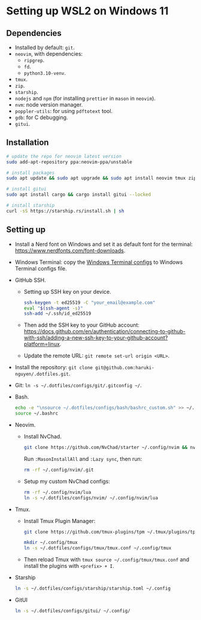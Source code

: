 # Setting up WSL2 on Windows 11

## Dependencies

- Installed by default: `git`.
- `neovim`, with dependencies:
  - `ripgrep`.
  - `fd`.
  - `python3.10-venv`.
- `tmux`.
- `zip`.
- `starship`.
- `nodejs` and `npm` (for installing `prettier` in `mason` in `neovim`).
- `nvm`: node version manager.
- `poppler-utils`: for using `pdftotext` tool.
- `gdb`: for C debugging.
- `gitui`.

## Installation

```bash
# update the repo for neovim latest version
sudo add-apt-repository ppa:neovim-ppa/unstable

# install packages
sudo apt update && sudo apt upgrade && sudo apt install neovim tmux zip ripgrep nodejs npm poppler-utils gdb
```

```bash
# install gitui
sudo apt install cargo && cargo install gitui --locked
```

```bash
# install starship
curl -sS https://starship.rs/install.sh | sh
```

## Setting up

- Install a Nerd font on Windows and set it as default font for the terminal: <https://www.nerdfonts.com/font-downloads>.

- Windows Terminal: copy the [Windows Terminal configs](../configs/windows-terminal/windows-terminal-settings.json) to Windows Terminal configs file.

- GitHub SSH.

  - Setting up SSH key on your device.

    ```bash
    ssh-keygen -t ed25519 -C "your_email@example.com"
    eval "$(ssh-agent -s)"
    ssh-add ~/.ssh/id_ed25519
    ```

  - Then add the SSH key to your GitHub account: <https://docs.github.com/en/authentication/connecting-to-github-with-ssh/adding-a-new-ssh-key-to-your-github-account?platform=linux>.
  - Update the remote URL: `git remote set-url origin <URL>`.

- Install the repository: `git clone git@github.com:haruki-nguyen/.dotfiles.git`.

- Git: `ln -s ~/.dotfiles/configs/git/.gitconfig ~/`.

- Bash.

  ```bash
  echo -e "\nsource ~/.dotfiles/configs/bash/bashrc_custom.sh" >> ~/.bashrc
  source ~/.bashrc
  ```

- Neovim.

  - Install NvChad.

    ```bash
    git clone https://github.com/NvChad/starter ~/.config/nvim && nvim
    ```

    Run `:MasonInstallAll` and `:Lazy sync`, then run:

    ```bash
    rm -rf ~/.config/nvim/.git
    ```

  - Setup my custom NvChad configs:

    ```bash
    rm -rf ~/.config/nvim/lua
    ln -s ~/.dotfiles/configs/nvim/ ~/.config/nvim/lua
    ```

- Tmux.

  - Install Tmux Plugin Manager:

    ```bash
    git clone https://github.com/tmux-plugins/tpm ~/.tmux/plugins/tpm
    ```

    ```bash
    mkdir ~/.config/tmux
    ln -s ~/.dotfiles/configs/tmux/tmux.conf ~/.config/tmux
    ```

  - Then reload Tmux with `tmux source ~/.config/tmux/tmux.conf` and install the plugins with `<prefix> + I`.

- Starship

  ```bash
  ln -s ~/.dotfiles/configs/starship/starship.toml ~/.config

- GitUI

  ```bash
  ln -s ~/.dotfiles/configs/gitui/ ~/.config/
  ```
